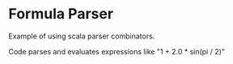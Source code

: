 # Formula Parser

Example of using scala parser combinators.

Code parses and evaluates expressions like "1 + 2.0 * sin(pi / 2)"
